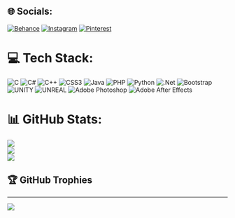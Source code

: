 
## 🌐 Socials:
[![Behance](https://img.shields.io/badge/Behance-1769ff?logo=behance&logoColor=white)](https://behance.net/warsem2255) [![Instagram](https://img.shields.io/badge/Instagram-%23E4405F.svg?logo=Instagram&logoColor=white)](https://instagram.com/bidircikk) [![Pinterest](https://img.shields.io/badge/Pinterest-%23E60023.svg?logo=Pinterest&logoColor=white)](https://pinterest.com/bidirabiniz) 

# 💻 Tech Stack:
![C](https://img.shields.io/badge/c-%2300599C.svg?style=for-the-badge&logo=c&logoColor=white) ![C#](https://img.shields.io/badge/c%23-%23239120.svg?style=for-the-badge&logo=c-sharp&logoColor=white) ![C++](https://img.shields.io/badge/c++-%2300599C.svg?style=for-the-badge&logo=c%2B%2B&logoColor=white) ![CSS3](https://img.shields.io/badge/css3-%231572B6.svg?style=for-the-badge&logo=css3&logoColor=white) ![Java](https://img.shields.io/badge/java-%23ED8B00.svg?style=for-the-badge&logo=java&logoColor=white) ![PHP](https://img.shields.io/badge/php-%23777BB4.svg?style=for-the-badge&logo=php&logoColor=white) ![Python](https://img.shields.io/badge/python-3670A0?style=for-the-badge&logo=python&logoColor=ffdd54) ![.Net](https://img.shields.io/badge/.NET-5C2D91?style=for-the-badge&logo=.net&logoColor=white) ![Bootstrap](https://img.shields.io/badge/bootstrap-%23563D7C.svg?style=for-the-badge&logo=bootstrap&logoColor=white) ![UNITY](https://img.shields.io/badge/Unity-%2320232a.svg?style=for-the-badge&logo=unity&logoColor=white) ![UNREAL](https://img.shields.io/badge/unreal-%2320232a.svg?style=for-the-badge&logo=unreal-engine&logoColor=white) ![Adobe Photoshop](https://img.shields.io/badge/adobephotoshop-%2331A8FF.svg?style=for-the-badge&logo=adobephotoshop&logoColor=white) ![Adobe After Effects](https://img.shields.io/badge/Adobe%20After%20Effects-9999FF.svg?style=for-the-badge&logo=Adobe%20After%20Effects&logoColor=white)
# 📊 GitHub Stats:
![](https://github-readme-stats.vercel.app/api?username=bidirabinizz&theme=dark&hide_border=false&include_all_commits=false&count_private=false)<br/>
![](https://github-readme-streak-stats.herokuapp.com/?user=bidirabinizz&theme=dark&hide_border=false)<br/>
![](https://github-readme-stats.vercel.app/api/top-langs/?username=bidirabinizz&theme=dark&hide_border=false&include_all_commits=false&count_private=false&layout=compact)

## 🏆 GitHub Trophies


---
[![](https://visitcount.itsvg.in/api?id=bidirabinizz&icon=5&color=12)](https://visitcount.itsvg.in)

<!-- Proudly created with GPRM ( https://gprm.itsvg.in ) -->

